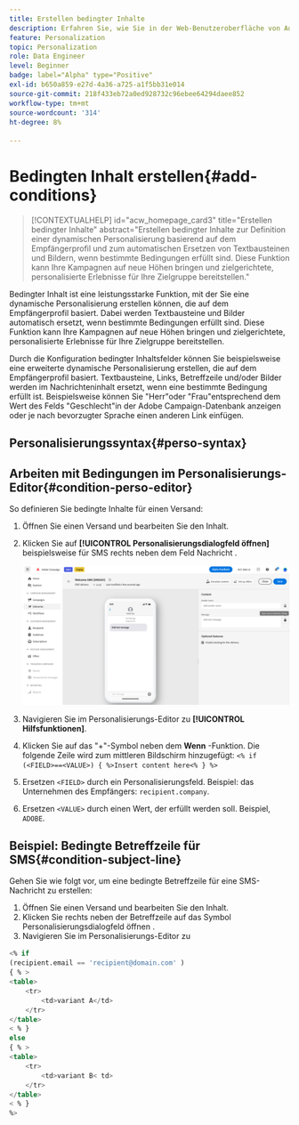 ```yaml
---
title: Erstellen bedingter Inhalte
description: Erfahren Sie, wie Sie in der Web-Benutzeroberfläche von Adobe Campaign Bedingungen definieren, um Ihre Inhalte zu personalisieren
feature: Personalization
topic: Personalization
role: Data Engineer
level: Beginner
badge: label="Alpha" type="Positive"
exl-id: b650a859-e27d-4a36-a725-a1f5bb31e014
source-git-commit: 218f433eb72a0ed928732c96ebee64294daee852
workflow-type: tm+mt
source-wordcount: '314'
ht-degree: 8%

---
```


# Bedingten Inhalt erstellen{#add-conditions}

>[!CONTEXTUALHELP]
>id="acw_homepage_card3"
>title="Erstellen bedingter Inhalte"
>abstract="Erstellen bedingter Inhalte zur Definition einer dynamischen Personalisierung basierend auf dem Empfängerprofil und zum automatischen Ersetzen von Textbausteinen und Bildern, wenn bestimmte Bedingungen erfüllt sind. Diese Funktion kann Ihre Kampagnen auf neue Höhen bringen und zielgerichtete, personalisierte Erlebnisse für Ihre Zielgruppe bereitstellen."

Bedingter Inhalt ist eine leistungsstarke Funktion, mit der Sie eine dynamische Personalisierung erstellen können, die auf dem Empfängerprofil basiert. Dabei werden Textbausteine und Bilder automatisch ersetzt, wenn bestimmte Bedingungen erfüllt sind. Diese Funktion kann Ihre Kampagnen auf neue Höhen bringen und zielgerichtete, personalisierte Erlebnisse für Ihre Zielgruppe bereitstellen.

Durch die Konfiguration bedingter Inhaltsfelder können Sie beispielsweise eine erweiterte dynamische Personalisierung erstellen, die auf dem Empfängerprofil basiert. Textbausteine, Links, Betreffzeile und/oder Bilder werden im Nachrichteninhalt ersetzt, wenn eine bestimmte Bedingung erfüllt ist. Beispielsweise können Sie &quot;Herr&quot;oder &quot;Frau&quot;entsprechend dem Wert des Felds &quot;Geschlecht&quot;in der Adobe Campaign-Datenbank anzeigen oder je nach bevorzugter Sprache einen anderen Link einfügen.

## Personalisierungssyntax{#perso-syntax}

## Arbeiten mit Bedingungen im Personalisierungs-Editor{#condition-perso-editor}

So definieren Sie bedingte Inhalte für einen Versand:

1. Öffnen Sie einen Versand und bearbeiten Sie den Inhalt.
1. Klicken Sie auf **[!UICONTROL Personalisierungsdialogfeld öffnen]** beispielsweise für SMS rechts neben dem Feld Nachricht .

   ![](assets/open-perso-editor-sms.png)

1. Navigieren Sie im Personalisierungs-Editor zu **[!UICONTROL Hilfsfunktionen]**.
1. Klicken Sie auf das &quot;+&quot;-Symbol neben dem **Wenn** -Funktion. Die folgende Zeile wird zum mittleren Bildschirm hinzugefügt:
   `<% if (<FIELD>==<VALUE>) { %>Insert content here<% } %>`
1. Ersetzen `<FIELD>` durch ein Personalisierungsfeld. Beispiel: das Unternehmen des Empfängers: `recipient.company`.
1. Ersetzen `<VALUE>` durch einen Wert, der erfüllt werden soll. Beispiel, `ADOBE`.

## Beispiel: Bedingte Betreffzeile für SMS{#condition-subject-line}

Gehen Sie wie folgt vor, um eine bedingte Betreffzeile für eine SMS-Nachricht zu erstellen:

1. Öffnen Sie einen Versand und bearbeiten Sie den Inhalt.
1. Klicken Sie rechts neben der Betreffzeile auf das Symbol Personalisierungsdialogfeld öffnen .
1. Navigieren Sie im Personalisierungs-Editor zu


```sql
<% if 
(recipient.email == 'recipient@domain.com' ) 
{ % >
<table>
    <tr>
        <td>variant A</td>
    </tr>
</table>
< % } 
else 
{ % >
<table>
    <tr>
        <td>variant B< td>
    </tr>
</table>
< % } 
%>
```

